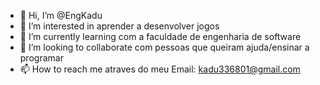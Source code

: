 - 👋 Hi, I’m @EngKadu
- 👀 I’m interested in  aprender a desenvolver jogos
- 🌱 I’m currently learning  com  a faculdade de engenharia de  software
- 💞️ I’m looking to collaborate com pessoas que queiram ajuda/ensinar a programar
- 📫 How to reach me atraves do meu Email: kadu336801@gmail.com

<!---
EngKadu/EngKadu is a ✨ special ✨ repository because its `README.md` (this file) appears on your GitHub profile.
You can click the Preview link to take a look at your changes.
--->
